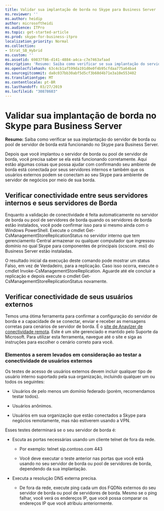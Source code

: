 ```yaml
---
title: Validar sua implantação de borda no Skype para Business Server
ms.reviewer: ''
ms.author: heidip
author: microsoftheidi
ms.audience: ITPro
ms.topic: get-started-article
ms.prod: skype-for-business-itpro
localization_priority: Normal
ms.collection:
- Strat_SB_Hybrid
ms.custom: ''
ms.assetid: 69837f86-d141-4884-a4ca-c7e7463afaad
description: 'Resumo: Saiba como verificar se sua implantação do servidor de borda ou pool de servidor de borda está funcionando no Skype para Business Server.'
ms.openlocfilehash: 63c4cb1af599da191d0e0f4b95cfdaa775a64ba4
ms.sourcegitcommit: da8c037bb30abf5d5cf3b60d4b71e3a10e553402
ms.translationtype: MT
ms.contentlocale: pt-BR
ms.lasthandoff: 03/27/2019
ms.locfileid: "30878603"
---
```

# <a name="validate-your-edge-deployment-in-skype-for-business-server"></a>Validar sua implantação de borda no Skype para Business Server
 
**Resumo:** Saiba como verificar se sua implantação do servidor de borda ou pool de servidor de borda está funcionando no Skype para Business Server.
  
Depois que você implantou o servidor de borda ou pool de servidor de borda, você precisa saber se ela está funcionando corretamente. Aqui estão algumas coisas que possa ajudar com confirmando seu ambiente de borda está conectada por seus servidores internos e também que os usuários externos podem se conectam ao seu Skype para ambiente de servidor de negócios por meio de sua borda.
  
## <a name="verify-connectivity-between-your-internal-servers-and-your-edge-servers"></a>Verificar conectividade entre seus servidores internos e seus servidores de Borda

Enquanto a validação de conectividade é feita automaticamente no servidor de borda ou pool de servidores de borda quando os servidores de borda estão instalados, você pode confirmar isso para si mesmo ainda com o Windows PowerShell. Execute o cmdlet Get-CsManagementStoreReplicationStatus no servidor interno que tem gerenciamento Central armazenar ou qualquer computador que ingressou domínio no qual Skype para componentes de principais (ocscore. msi) do Business Server estão instaladas.
  
O resultado inicial da execução deste comando pode mostrar um status Falso, em vez de Verdadeiro, para a replicação. Caso isso ocorra, execute o cmdlet Invoke-CsManagementStoreReplication. Aguarde até ele concluir a replicação e depois execute o cmdlet Get-CsManagementStoreReplicationStatus novamente.
  
## <a name="verify-connectivity-for-your-external-users"></a>Verificar conectividade de seus usuários externos

Temos uma ótima ferramenta para confirmar a configuração do servidor de borda e a capacidade de se conectar, enviar e receber as mensagens corretas para cenários de servidor de borda. É o [site de Anaylzer de conectividade remota](https://testconnectivity.microsoft.com/). Este é um site gerenciado e mantido pelo Suporte da Microsoft. Para utilizar esta ferramenta, navegue até o site e siga as instruções para escolher o cenário correto para você.
  
### <a name="things-to-consider-when-testing-external-user-connectivity"></a>Elementos a serem levados em consideração ao testar a conectividade de usuários externos

Os testes de acesso de usuários externos devem incluir qualquer tipo de usuário interno suportado pela sua organização, incluindo qualquer um ou todos os seguintes:
  
- Usuários de pelo menos um domínio federado (porém, recomendamos testar todos).
    
- Usuários anônimos.
    
- Usuários em sua organização que estão conectados a Skype para negócios remotamente, mas não estiverem usando a VPN.
    
Esses testes determinará se o seu servidor de borda é:
  
- Escuta as portas necessárias usando um cliente telnet de fora da rede.
    
  - Por exemplo: telnet sip.contoso.com 443
    
  - Você deve executar o teste anterior nas portas que você está usando no seu servidor de borda ou pool de servidores de borda, dependendo da sua implantação.
    
- Executa a resolução DNS externa precisa.
    
  - De fora da rede, execute ping cada um dos FQDNs externos do seu servidor de borda ou pool de servidores de borda. Mesmo se o ping falhar, você verá os endereços IP, que você possa comparar os endereços IP que você atribuiu anteriormente.
    

